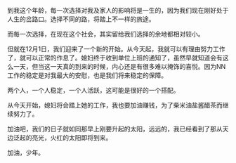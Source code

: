 到我这个年龄，每一次选择对我及家人的影响将是一生的，因为我们现在刚好处于人生的岔路口。选择不同的路，将踏上不一样的旅途。

而每一次选择，在现在这个社会，其实留给我们选择的余地都相对较小。

但就在12月1日，我们迎来了一个新的开始。从今天起，我就可以有理由努力工作了，就可以正常的作息了。媳妇终于收到单位上班的通知了，虽然早就知道会有这么一天，但当这一天真的到来的时候，内心还是有很多难以掩饰的喜悦。因为NN工作的稳定是对我最大的安慰，也是我们将来稳定的保障。

两个人，一个人稳定，一个人活跃，这可能是很好的一个搭配。

从今天开始，媳妇将会踏上她的工作，我也要加油赚钱，为了柴米油盐酱醋茶而继续努力了。

加油吧，我们的日子就如同那早上刚要升起的太阳，远远的，我已经看到了那从天边泛起的亮光，火红的太阳即将到来。

加油，少年。